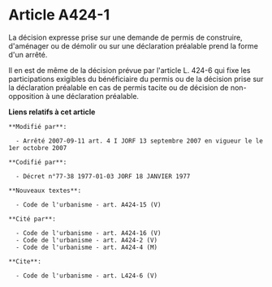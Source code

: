 # Article A424-1

La décision expresse prise sur une demande de permis de construire, d'aménager ou de démolir ou sur une déclaration préalable
prend la forme d'un arrêté. 

Il en est de même de la décision prévue par l'article L. 424-6 qui fixe les participations exigibles du bénéficiaire du
permis ou de la décision prise sur la déclaration préalable en cas de permis tacite ou de décision de non-opposition à une
déclaration préalable.

**Liens relatifs à cet article**

	**Modifié par**:

	  - Arrêté 2007-09-11 art. 4 I JORF 13 septembre 2007 en vigueur le le 1er octobre 2007

	**Codifié par**:

	  - Décret n°77-38 1977-01-03 JORF 18 JANVIER 1977

	**Nouveaux textes**:

	  - Code de l'urbanisme - art. A424-15 (V)

	**Cité par**:

	  - Code de l'urbanisme - art. A424-16 (V)
	  - Code de l'urbanisme - art. A424-2 (V)
	  - Code de l'urbanisme - art. A424-4 (M)

	**Cite**:

	  - Code de l'urbanisme - art. L424-6 (V)
